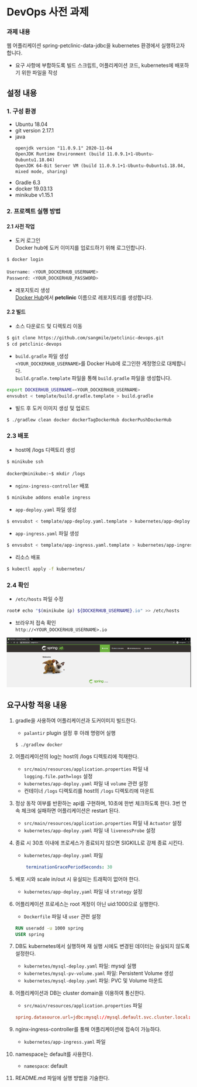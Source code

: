 # DevOps 사전 과제
### 과제 내용
웹 어플리케이션 spring-petclinic-data-jdbc을 kubernetes 환경에서 실행하고자 합니다.
- 요구 사항에 부합하도록 빌드 스크립트, 어플리케이션 코드, kubernetes에 배포하기 위한 파일을 작성

## 설정 내용
### 1. 구성 환경
- Ubuntu 18.04
- git version 2.17.1
- java
    ```
    openjdk version "11.0.9.1" 2020-11-04
    OpenJDK Runtime Environment (build 11.0.9.1+1-Ubuntu-0ubuntu1.18.04)
    OpenJDK 64-Bit Server VM (build 11.0.9.1+1-Ubuntu-0ubuntu1.18.04, mixed mode, sharing)
    ```
- Gradle 6.3
- docker 19.03.13
- minikube v1.15.1

### 2. 프로젝트 실행 방법
#### 2.1 사전 작업
- 도커 로그인   
Docker hub에 도커 이미지를 업로드하기 위해 로그인합니다.
```bash
$ docker login

Username: <YOUR_DOCKERHUB_USERNAME>
Password: <YOUR_DOCKERHUB_PASSWORD>
```

- 레포지토리 생성   
[Docker Hub](https://hub.docker.com/repositories)에서 **petclinic** 이름으로 레포지토리를 생성합니다.

#### 2.2 빌드
- 소스 다운로드 및 디렉토리 이동
```bash
$ git clone https://github.com/sangmile/petclinic-devops.git
$ cd petclinic-devops
```

- `build.gradle` 파일 생성  
`<YOUR_DOCKERHUB_USERNAME>`를 Docker Hub에 로그인한 계정명으로 대체합니다.  
`build.gradle.template` 파일을 통해 `build.gradle` 파일을 생성합니다.
```bash
export DOCKERHUB_USERNAME=<YOUR_DOCKERHUB_USERNAME>
envsubst < template/build.gradle.template > build.gradle
```

- 빌드 후 도커 이미지 생성 및 업로드
```bash
$ ./gradlew clean docker dockerTagDockerHub dockerPushDockerHub
```

### 2.3 배포
- host에 /logs 디렉토리 생성
```bash
$ minikube ssh

docker@minikube:~$ mkdir /logs
```

- `nginx-ingress-controller` 배포
```bash
$ minikube addons enable ingress
```

- `app-deploy.yaml` 파일 생성
```bash
$ envsubst < template/app-deploy.yaml.template > kubernetes/app-deploy.yaml
```

- `app-ingress.yaml` 파일 생성
```bash
$ envsubst < template/app-ingress.yaml.template > kubernetes/app-ingress.yaml
```

- 리소스 배포
```bash
$ kubectl apply -f kubernetes/
```

### 2.4 확인
- `/etc/hosts` 파일 수정
```bash
root# echo "$(minikube ip) ${DOCKERHUB_USERNAME}.io" >> /etc/hosts
```

- 브라우저 접속 확인    
`http://<YOUR_DOCKERHUB_USERNAME>.io`
<img src="petclinic.png" alt="petclinic">

## 요구사항 적용 내용
1. gradle을 사용하여 어플리케이션과 도커이미지 빌드한다.
    - `palantir` plugin 설정 후 아래 명령어 실행
    ```
    $ ./gradlew docker
    ```

2. 어플리케이션의 log는 host의 /logs 디렉토리에 적재한다.
    - `src/main/resources/application.properties` 파일 내 `logging.file.path=logs` 설정
    - `kubernetes/app-deploy.yaml` 파일 내 `volume` 관련 설정
    - 컨테이너 `/logs` 디렉토리를 host의 `/logs` 디렉토리에 마운트

3. 정상 동작 여부를 반환하는 api를 구현하며, 10초에 한번 체크하도록 한다. 3번 연속 체크에 실패하면 어플리케이션은 restart 된다.
    - `src/main/resources/application.properties` 파일 내 `Actuator` 설정
    - `kubernetes/app-deploy.yaml` 파일 내 `livenessProbe` 설정

4. 종료 시 30초 이내에 프로세스가 종료되지 않으면 SIGKILL로 강제 종료 시킨다.
    - `kubernetes/app-deploy.yaml` 파일
    ```yaml
        terminationGracePeriodSeconds: 30
    ```

5. 배포 시와 scale in/out 시 유실되는 트래픽이 없어야 한다.
    - `kubernetes/app-deploy,yaml` 파일 내 `strategy` 설정

6. 어플리케이션 프로세스는 root 계정이 아닌 uid:1000으로 실행한다.
    - `Dockerfile` 파일 내 `user` 관련 설정
    ```Dockerfile
    RUN useradd -u 1000 spring
    USER spring
    ```

7. DB도 kubernetes에서 실행하며 재 실행 시에도 변경된 데이터는 유실되지 않도록 설정한다.
    - `kubernetes/mysql-deploy.yaml` 파일: mysql 실행
    - `kubernetes/mysql-pv-volume.yaml` 파일: Persistent Volume 생성
    - `kubernetes/mysql-deploy.yaml` 파일: PVC 및 Volume 마운트

8. 어플리케이션과 DB는 cluster domain을 이용하여 통신한다.
    - `src/main/resources/application.properties` 파일
    ```conf
    spring.datasource.url=jdbc:mysql://mysql.default.svc.cluster.local:3306/petclinic
    ```

9. nginx-ingress-controller를 통해 어플리케이션에 접속이 가능하다.
    - `kubernetes/app-ingress.yaml` 파일

10. namespace는 default를 사용한다.
    - `namespace`: default

11. README.md 파일에 실행 방법을 기술한다.
